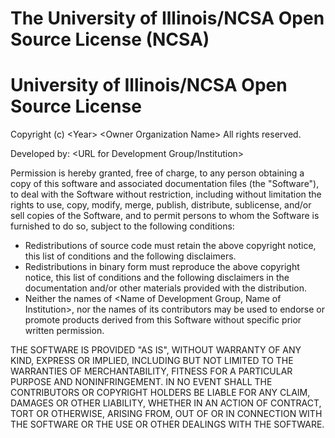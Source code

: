 # The University of Illinois/NCSA Open Source License (NCSA)

# University of Illinois/NCSA Open Source License

Copyright (c) \<Year> \<Owner Organization Name> 
All rights reserved.

Developed by: 		<Name of Development Group>
                      	<Name of Institution>
                        <URL for Development Group/Institution>

Permission is hereby granted, free of charge, to any person obtaining a copy of this software and associated documentation files (the "Software"), to deal with the Software without restriction, including without limitation the rights to use, copy, modify, merge, publish, distribute, sublicense, and/or sell copies of the Software, and to permit persons to whom the Software is furnished to do so, subject to the following conditions:

*   Redistributions of source code must retain the above copyright notice, this list of conditions and the following disclaimers.
*   Redistributions in binary form must reproduce the above copyright notice, this list of conditions and the following disclaimers in the documentation and/or other materials provided with the distribution.
*   Neither the names of <Name of Development Group, Name of Institution>, nor the names of its contributors may be used to endorse or promote products derived from this Software without specific prior written permission.

THE SOFTWARE IS PROVIDED "AS IS", WITHOUT WARRANTY OF ANY KIND, EXPRESS OR IMPLIED, INCLUDING BUT NOT LIMITED TO THE WARRANTIES OF MERCHANTABILITY, FITNESS FOR A PARTICULAR PURPOSE AND NONINFRINGEMENT. IN NO EVENT SHALL THE CONTRIBUTORS OR COPYRIGHT HOLDERS BE LIABLE FOR ANY CLAIM, DAMAGES OR OTHER LIABILITY, WHETHER IN AN ACTION OF CONTRACT, TORT OR OTHERWISE, ARISING FROM, OUT OF OR IN CONNECTION WITH THE SOFTWARE OR THE USE OR OTHER DEALINGS WITH THE SOFTWARE.